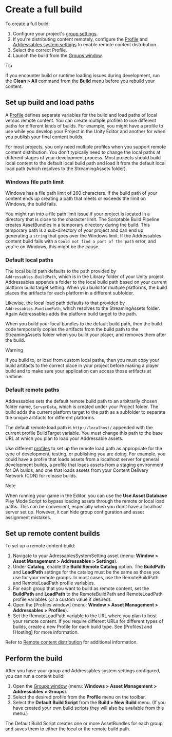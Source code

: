 # Create a full build

To create a full build:

1. Configure your project's [group settings](GroupSchemas.md).
1. If you're distributing content remotely, configure the [Profile](profiles-introduction.md) and [Addressables system settings](AddressableAssetSettings.md) to enable remote content distribution.
3. Select the correct Profile.
4. Launch the build from the [Groups window](GroupsWindow.md).

> [!TIP]
> If you encounter build or runtime loading issues during development, run the __Clean > All__ command from the __Build__ menu before you rebuild your content.

## Set up build and load paths

A [Profile](profiles-introduction.md) defines separate variables for the build and load paths of local versus remote content. You can create multiple profiles to use different paths for different kinds of builds. For example, you might have a profile to use while you develop your Project in the Unity Editor and another for when you publish your final content builds.

For most projects, you only need multiple profiles when you support remote content distribution. You don't typically need to change the local paths at different stages of your development process. Most projects should build local content to the default local build path and load it from the default local load path (which resolves to the StreamingAssets folder).

### Windows file path limit

Windows has a file path limit of 260 characters. If the build path of your content ends up creating a path that meets or exceeds the limit on Windows, the build fails.

You might run into a file path limit issue if your project is located in a directory that is close to the character limit. The Scriptable Build Pipeline creates AssetBundles in a temporary directory during the build. This temporary path is a sub-directory of your project and can end up generating a `string` that goes over the Windows limit.
If the Addressables content build fails with a `Could not find a part of the path` error, and you're on Windows, this might be the cause.

### Default local paths

The local build path defaults to the path provided by `Addressables.BuildPath`, which is in the Library folder of your Unity project. Addressables appends a folder to the local build path based on your current platform build target setting. When you build for multiple platforms, the build places the artifacts for each platform in a different subfolder.

Likewise, the local load path defaults to that provided by `Addressables.RuntimePath`, which resolves to the StreamingAssets folder. Again Addressables adds the platform build target to the path.

When you build your local bundles to the default build path, then the build code temporarily copies the artifacts from the build path to the StreamingAssets folder when you build your player, and removes them after the build.

> [!WARNING]
> If you build to, or load from custom local paths, then you must copy your build artifacts to the correct place in your project before making a player build and to make sure your application can access those artifacts at runtime.

### Default remote paths

Addressables sets the default remote build path to an arbitrarily chosen folder name, `ServerData`, which is created under your Project folder. The build adds the current platform target to the path as a subfolder to separate the unique artifacts for different platforms.

The default remote load path is `http://localhost/` appended with the current profile BuildTarget variable. You must change this path to the base URL at which you plan to load your Addressable assets.

Use different [profiles](profiles-introduction.md) to set up the remote load path as appropriate for the type of development, testing, or publishing you are doing. For example, you could have a profile that loads assets from a localhost server for general development builds, a profile that loads assets from a staging environment for QA builds, and one that loads assets from your Content Delivery Network (CDN) for release builds.

> [!NOTE]
> When running your game in the Editor, you can use the __Use Asset Database__ Play Mode Script to bypass loading assets through the remote or local load paths. This can be convenient, especially when you don't have a localhost server set up. However, it can hide group configuration and asset assignment mistakes.

## Set up remote content builds

To set up a remote content build:

1. Navigate to your AdressablesSystemSetting asset (menu: __Window > Asset Management > Addressables > Settings__).
2. Under __Catalog__, enable the __Build Remote Catalog__ option.
The __BuildPath__ and __LoadPath__ settings for the catalog must be the same as those you use for your remote groups. In most cases, use the RemoteBuildPath and RemoteLoadPath profile variables.
3. For each group that you want to build as remote content, set the __BuildPath__ and __LoadPath__ to the RemoteBuildPath and RemoteLoadPath profile variables (or a custom value if desired).
4. Open the [Profiles window]  (menu: __Window > Asset Management > Addressables > Profiles__).
5. Set the RemoteLoadPath variable to the URL where you plan to host your remote content.
If you require different URLs for different types of builds, create a new Profile for each build type. See [Profiles] and [Hosting] for more information.

Refer to [Remote content distribution](RemoteContentDistribution.md) for additional information.

## Perform the build

After you have your group and Addressables system settings configured, you can run a content build:

1. Open the [Groups window](GroupsWindow.md) (menu: __Windows > Asset Management > Addressables > Groups__).
2. Select the desired profile from the __Profile__ menu on the toolbar.
3. Select the __Default Build Script__ from the __Build > New Build__ menu. (If you have created your own build scripts they will also be available from this menu.)

The Default Build Script creates one or more AssetBundles for each group and saves them to either the local or the remote build path.

